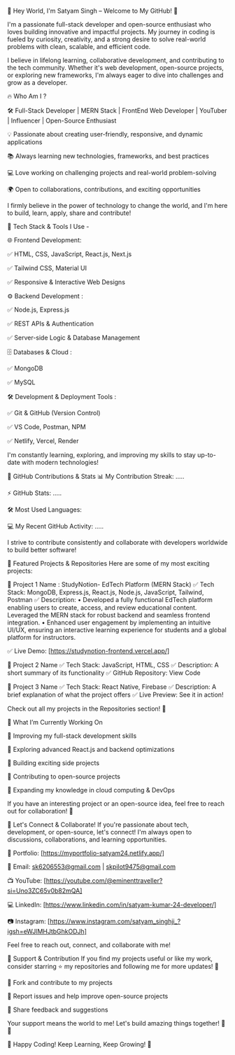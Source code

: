 🚀 Hey World, I'm Satyam Singh – Welcome to My GitHub! 👋

I'm a passionate full-stack developer and open-source enthusiast who loves building innovative and impactful projects. My journey in coding is fueled by curiosity, creativity, and a strong desire to solve real-world problems with clean, scalable, and efficient code.

I believe in lifelong learning, collaborative development, and contributing to the tech community. Whether it's web development, open-source projects, or exploring new frameworks, I'm always eager to dive into challenges and grow as a developer.

🔥 Who Am I ?

🛠 Full-Stack Developer | MERN Stack | FrontEnd Web Developer | YouTuber | Influencer | Open-Source Enthusiast 

💡 Passionate about creating user-friendly, responsive, and dynamic applications

📚 Always learning new technologies, frameworks, and best practices

💻 Love working on challenging projects and real-world problem-solving

🌍 Open to collaborations, contributions, and exciting opportunities


I firmly believe in the power of technology to change the world, and I'm here to build, learn, apply, share and contribute!


🚀 Tech Stack & Tools I Use - 

🌐 Frontend Development:

✅ HTML, CSS, JavaScript, React.js, Next.js

✅ Tailwind CSS, Material UI

✅ Responsive & Interactive Web Designs


⚙️ Backend Development :

✅ Node.js, Express.js

✅ REST APIs & Authentication

✅ Server-side Logic & Database Management


🗄 Databases & Cloud :

✅ MongoDB

✅ MySQL

🛠 Development & Deployment Tools :

✅ Git & GitHub (Version Control)

✅ VS Code, Postman, NPM

✅ Netlify, Vercel, Render


I'm constantly learning, exploring, and improving my skills to stay up-to-date with modern technologies!

📌 GitHub Contributions & Stats
📊 My Contribution Streak: .....

⚡ GitHub Stats: .....

🛠 Most Used Languages:

💻 My Recent GitHub Activity: .....

I strive to contribute consistently and collaborate with developers worldwide to build better software!

🚀 Featured Projects & Repositories
Here are some of my most exciting projects:

🌟 Project 1 Name : StudyNotion- EdTech Platform (MERN Stack)
✅ Tech Stack: MongoDB, Express.js, React.js, Node.js, JavaScript, Tailwind, Postman
✅ Description:  • Developed a fully functional EdTech platform enabling users to create, access, and review educational content.
                    Leveraged the MERN stack for robust backend and seamless frontend integration.
                  • Enhanced user engagement by implementing an intuitive UI/UX, ensuring an interactive learning experience for
                    students and a global platform for instructors.
                    
✅ Live Demo: [https://studynotion-frontend.vercel.app/]

🌟 Project 2 Name
✅ Tech Stack: JavaScript, HTML, CSS
✅ Description: A short summary of its functionality
✅ GitHub Repository: View Code

🌟 Project 3 Name
✅ Tech Stack: React Native, Firebase
✅ Description: A brief explanation of what the project offers
✅ Live Preview: See it in action!

Check out all my projects in the Repositories section! 🚀

🎯 What I’m Currently Working On

🔹 Improving my full-stack development skills

🔹 Exploring advanced React.js and backend optimizations

🔹 Building exciting side projects

🔹 Contributing to open-source projects

🔹 Expanding my knowledge in cloud computing & DevOps

If you have an interesting project or an open-source idea, feel free to reach out for collaboration! 🚀

🤝 Let's Connect & Collaborate!
If you're passionate about tech, development, or open-source, let's connect! I'm always open to discussions, collaborations, and learning opportunities.

💼 Portfolio: [https://myportfolio-satyam24.netlify.app/]

📧 Email: sk6206553@gmail.com | skpilot9475@gmail.com

📺 YouTube: [https://youtube.com/@eminenttraveller?si=Uno3ZC65v0b82mQA]

💻 LinkedIn: [https://www.linkedin.com/in/satyam-kumar-24-developer/]

📷 Instagram: [https://www.instagram.com/satyam_singhji_?igsh=eWJlMHJtbGhkODJh]

Feel free to reach out, connect, and collaborate with me!

🌟 Support & Contribution
If you find my projects useful or like my work, consider starring ⭐ my repositories and following me for more updates! 🚀

🔹 Fork and contribute to my projects

🔹 Report issues and help improve open-source projects

🔹 Share feedback and suggestions

Your support means the world to me! Let's build amazing things together! 💙✨

🚀 Happy Coding! Keep Learning, Keep Growing! 🚀
